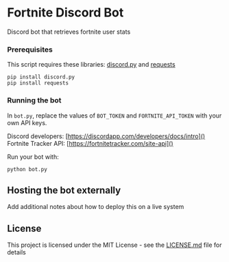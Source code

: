 # Fortnite Discord Bot

Discord bot that retrieves fortnite user stats

### Prerequisites

This script requires these libraries: [discord.py](https://github.com/Rapptz/discord.py) and [requests](https://github.com/requests/requests)

```
pip install discord.py
pip install requests
```

### Running the bot

In `bot.py`, replace the values of `BOT_TOKEN` and `FORTNITE_API_TOKEN` with your own API keys.

Discord developers: [https://discordapp.com/developers/docs/intro]()
Fortnite Tracker API: [https://fortnitetracker.com/site-api]()

Run your bot with:

```
python bot.py
```

## Hosting the bot externally

Add additional notes about how to deploy this on a live system

## License

This project is licensed under the MIT License - see the [LICENSE.md](LICENSE.md) file for details
